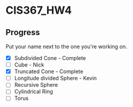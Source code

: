 # CIS367_HW4

## Progress

Put your name next to the one you're working on.

- [x] Subdivided Cone - Complete
- [ ] Cube - Nick
- [x] Truncated Cone - Complete
- [ ] Longitude divided Sphere - Kevin
- [ ] Recursive Sphere
- [ ] Cylindrical Ring
- [ ] Torus
